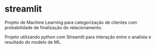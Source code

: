# streamlit

Projeto de Machine Learning para categorização de clientes com probabilidade de finalização do relacionamento.

Projeto utilizando python com Streamlit para interação entre o analista e resultado do modelo de ML.
